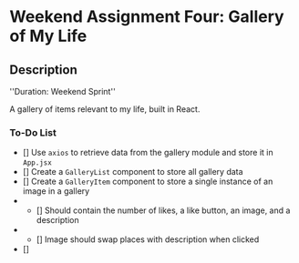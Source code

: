 # Weekend Assignment Four: Gallery of My Life


## Description

''Duration: Weekend Sprint''

A gallery of items relevant to my life, built in React. 

### To-Do List
- [] Use `axios` to retrieve data from the gallery module and store it in `App.jsx`
- [] Create a `GalleryList` component to store all gallery data
- [] Create a `GalleryItem` component to store a single instance of an image in a gallery
- - [] Should contain the number of likes, a like button, an image, and a description
- - [] Image should swap places with description when clicked
- []